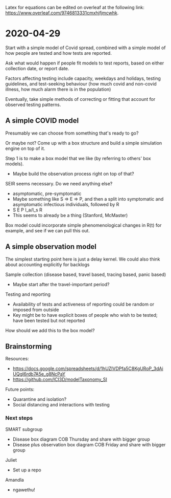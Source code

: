 Latex for equations can be edited on overleaf at the following link: https://www.overleaf.com/9746813331cmxhjfjmcwhk.


# 2020-04-29

Start with a simple model of Covid spread, combined with a simple
model of how people are tested and how tests are reported.

Ask what would happen if people fit models to test reports, based on
either collection date, or report date.

Factors affecting testing include capacity, weekdays and holidays,
testing guidelines, and test-seeking behaviour (how much covid and
non-covid illness, how much alarm there is in the population)

Eventually, take simple methods of correcting or fitting that account
for observed testing patterns.

## A simple COVID model

Presumably we can choose from something that's ready to go?

Or maybe not? Come up with a box structure and build a simple
simulation engine on top of it.

Step 1 is to make a box model that we like (by referring to others' box models).
* Maybe build the observation process right on top of that?

SEIR seems necessary. Do we need anything else?
* asymptomatic, pre-symptomatic
* Maybe something like S => E => P, and then a split into symptomatic
and asymptomatic infectious individuals, followed by R
* S E P I_a/I_s R
* This seems to already be a thing (Stanford, McMaster)

Box model could incorporate simple phenomenological changes in R(t)
for example, and see if we can pull this out.

## A simple observation model

The simplest starting point here is just a delay kernel. We could also
think about accounting explicitly for backlogs

Sample collection (disease based, travel based, tracing based, panic based)
* Maybe start after the travel-important period?

Testing and reporting
* Availability of tests and activeness of reporting could be random or
imposed from outside
* Key might be to have explicit boxes of people who wish to be tested;
have been tested but not reported

How should we add this to the box model?

## Brainstorming

Resources:
* https://docs.google.com/spreadsheets/d/1hUZlVDPfa5C8KgURoP_3dAiUQgI6rdb7A5e_g8NcPaY
* https://github.com/ICI3D/modelTaxonomy_SI

Future points:
* Quarantine and isolation?
* Social distancing and interactions with testing

### Next steps

SMART subgroup
* Disease box diagram COB Thursday and share with bigger group
* Disease plus observation box diagram COB Friday and share with bigger group

Juliet
* Set up a repo

Amandla
* ngawethu!
